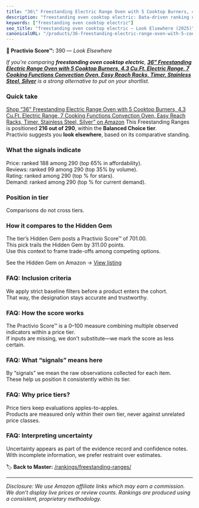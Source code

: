 ```yaml
---
title: "36\" Freestanding Electric Range Oven with 5 Cooktop Burners, 4.3 Cu.Ft. Electric Range, 7 Cooking Functions Convection Oven, Easy Reach Racks, Timer, Stainless Steel, Silver"
description: "freestanding oven cooktop electric: Data-driven ranking using the Practivio Score™. Positioned by quality, value, demand, findability, momentum."
keywords: ["freestanding oven cooktop electric"]
seo_title: "freestanding oven cooktop electric — Look Elsewhere (2025)"
canonicalURL: "/products/36-freestanding-electric-range-oven-with-5-cooktop-burners-43-cuft-electric-range-7-cooking-functions-convection-oven-easy-reach-racks-timer-stainless-steel-silver-B0DXQ8DH7V/"
---
```


**🚫 Practivio Score™:** 390 — _Look Elsewhere_


*If you're comparing **freestanding oven cooktop electric**, **[36" Freestanding Electric Range Oven with 5 Cooktop Burners, 4.3 Cu.Ft. Electric Range, 7 Cooking Functions Convection Oven, Easy Reach Racks, Timer, Stainless Steel, Silver](https://www.amazon.com/dp/B0DXQ8DH7V?tag=practivio-20)** is a strong alternative to put on your shortlist.*
### Quick take
[Shop “36" Freestanding Electric Range Oven with 5 Cooktop Burners, 4.3 Cu.Ft. Electric Range, 7 Cooking Functions Convection Oven, Easy Reach Racks, Timer, Stainless Steel, Silver” on Amazon](https://www.amazon.com/dp/B0DXQ8DH7V?tag=practivio-20)
This Freestanding Ranges is positioned **216 out of 290**, within the **Balanced Choice tier**.  
Practivio suggests you **look elsewhere**, based on its comparative standing.

### What the signals indicate
Price: ranked 188 among 290 (top 65% in affordability).  
Reviews: ranked 99 among 290 (top 35% by volume).  
Rating: ranked  among 290 (top % for stars).  
Demand: ranked  among 290 (top % for current demand).

### Position in tier
Comparisons do not cross tiers.

### How it compares to the Hidden Gem
The tier’s Hidden Gem posts a Practivio Score™ of 701.00.  
This pick trails the Hidden Gem by 311.00 points.  
Use this context to frame trade-offs among competing options.  

See the Hidden Gem on Amazon → [View listing](https://www.amazon.com/dp/B07FWRTVYZ?tag=practivio-20)

### FAQ: Inclusion criteria
We apply strict baseline filters before a product enters the cohort.  
That way, the designation stays accurate and trustworthy.

### FAQ: How the score works
The Practivio Score™ is a 0–100 measure combining multiple observed indicators within a price tier.  
If inputs are missing, we don’t substitute—we mark the score as less certain.

### FAQ: What “signals” means here
By “signals” we mean the raw observations collected for each item.  
These help us position it consistently within its tier.

### FAQ: Why price tiers?
Price tiers keep evaluations apples-to-apples.  
Products are measured only within their own tier, never against unrelated price classes.

### FAQ: Interpreting uncertainty
Uncertainty appears as part of the evidence record and confidence notes.  
With incomplete information, we prefer restraint over estimates.


🏷️ **Back to Master:** [/rankings/freestanding-ranges/](/rankings/freestanding-ranges/)

---
_Disclosure: We use Amazon affiliate links which may earn a commission. We don’t display live prices or review counts. Rankings are produced using a consistent, proprietary methodology._
